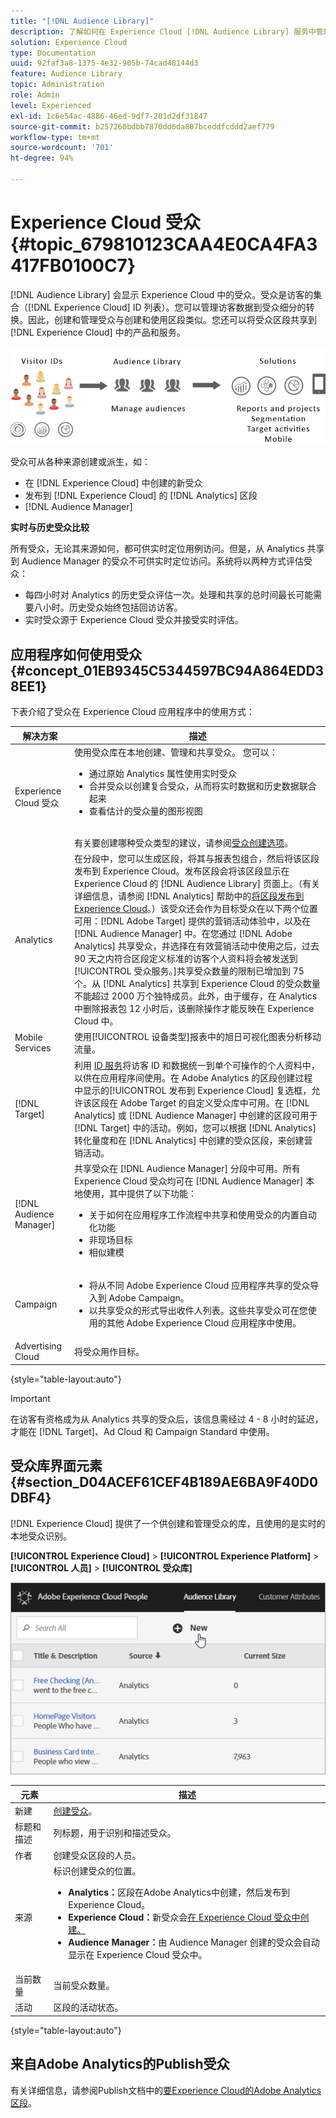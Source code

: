 ```yaml
---
title: "[!DNL Audience Library]"
description: 了解如何在 Experience Cloud [!DNL Audience Library] 服务中管理将访客数据转换为受众细分。
solution: Experience Cloud
type: Documentation
uuid: 92faf3a8-1375-4e32-905b-74cad48144d3
feature: Audience Library
topic: Administration
role: Admin
level: Experienced
exl-id: 1c6e54ac-4886-46ed-9df7-201d2df31847
source-git-commit: b257260bdbb7870dd6da807bceddfcddd2aef779
workflow-type: tm+mt
source-wordcount: '701'
ht-degree: 94%

---
```


# Experience Cloud 受众 {#topic_679810123CAA4E0CA4FA3417FB0100C7}

[!DNL Audience Library] 会显示 Experience Cloud 中的受众。受众是访客的集合（[!DNL Experience Cloud] ID 列表）。您可以管理访客数据到受众细分的转换。因此，创建和管理受众与创建和使用区段类似。您还可以将受众区段共享到 [!DNL Experience Cloud] 中的产品和服务。

![Experience Cloud 受众](assets/audiences.png)

受众可从各种来源创建或派生，如：

* 在 [!DNL Experience Cloud] 中创建的新受众
* 发布到 [!DNL Experience Cloud] 的 [!DNL Analytics] 区段
* [!DNL Audience Manager]

**实时与历史受众比较**

所有受众，无论其来源如何，都可供实时定位用例访问。但是，从 Analytics 共享到 Audience Manager 的受众不可供实时定位访问。系统将以两种方式评估受众：

* 每四小时对 Analytics 的历史受众评估一次。处理和共享的总时间最长可能需要八小时。历史受众始终包括回访访客。
* 实时受众源于 Experience Cloud 受众并接受实时评估。

## 应用程序如何使用受众 {#concept_01EB9345C5344597BC94A864EDD38EE1}

下表介绍了受众在 Experience Cloud 应用程序中的使用方式：

| 解决方案 | 描述 |
|--- |--- |
| Experience Cloud 受众 | 使用受众库在本地创建、管理和共享受众。 您可以：<ul><li>通过原始 Analytics 属性使用实时受众</li><li>合并受众以创建复合受众，从而将实时数据和历史数据联合起来</li><li>查看估计的受众量的图形视图</li></ul><br>有关要创建哪种受众类型的建议，请参阅[受众创建选项](https://experienceleague.adobe.com/docs/experience-cloud-kcs/kbarticles/KA-16471.html?lang=zh-Hans)。 |
| Analytics | 在分段中，您可以生成区段，将其与报表包组合，然后将该区段发布到 Experience Cloud。发布区段会将该区段显示在 Experience Cloud 的 [!DNL Audience Library] 页面上。（有关详细信息，请参阅 [!DNL Analytics] 帮助中的[将区段发布到 Experience Cloud](https://experienceleague.adobe.com/docs/analytics/components/segmentation/segmentation-workflow/seg-publish.html?lang=zh-Hans)。）该受众还会作为目标受众在以下两个位置可用：[!DNL Adobe Target] 提供的营销活动体验中，以及在 [!DNL Audience Manager] 中。在您通过 [!DNL Adobe Analytics] 共享受众，并选择在有效营销活动中使用之后，过去 90 天之内符合区段定义标准的访客个人资料将会被发送到[!UICONTROL 受众服务。]共享受众数量的限制已增加到 75 个。从 [!DNL Analytics] 共享到 Experience Cloud 的受众数量不能超过 2000 万个独特成员。此外，由于缓存，在 Analytics 中删除报表包 12 小时后，该删除操作才能反映在 Experience Cloud 中。 |
| Mobile Services | 使用[!UICONTROL 设备类型]报表中的旭日可视化图表分析移动流量。 |
| [!DNL Target] | 利用 [ID 服务](https://experienceleague.adobe.com/docs/id-service/using/home.html?lang=zh-Hans)将访客 ID 和数据统一到单个可操作的个人资料中，以供在应用程序间使用。在 Adobe Analytics 的区段创建过程中显示的[!UICONTROL 发布到 Experience Cloud] 复选框，允许该区段在 Adobe Target 的自定义受众库中可用。在 [!DNL Analytics] 或 [!DNL Audience Manager] 中创建的区段可用于 [!DNL Target] 中的活动。例如，您可以根据 [!DNL Analytics] 转化量度和在 [!DNL Analytics] 中创建的受众区段，来创建营销活动。 |
| [!DNL Audience Manager] | 共享受众在 [!DNL Audience Manager] 分段中可用。所有 Experience Cloud 受众均可在 [!DNL Audience Manager] 本地使用，其中提供了以下功能：<ul><li>关于如何在应用程序工作流程中共享和使用受众的内置自动化功能</li><li>非现场目标</li><li>相似建模</li></ul> |
| Campaign | <ul><li>将从不同 Adobe Experience Cloud 应用程序共享的受众导入到 Adobe Campaign。</li><li>以共享受众的形式导出收件人列表。这些共享受众可在您使用的其他 Adobe Experience Cloud 应用程序中使用。</li></ul> |
| Advertising Cloud | 将受众用作目标。 |

{style="table-layout:auto"}

>[!IMPORTANT]
>
>在访客有资格成为从 Analytics 共享的受众后，该信息需经过 4 - 8 小时的延迟，才能在 [!DNL Target]、Ad Cloud 和 Campaign Standard 中使用。

## 受众库界面元素 {#section_D04ACEF61CEF4B189AE6BA9F40D0DBF4}

[!DNL Experience Cloud] 提供了一个供创建和管理受众的库，且使用的是实时的本地受众识别。

**[!UICONTROL Experience Cloud]** > **[!UICONTROL Experience Platform]** > **[!UICONTROL 人员]** > **[!UICONTROL 受众库]**

![在受众库中添加受众](assets/audience_library.png)


| 元素 | 描述 |
|--- |--- |
| 新建 | [创建受众](create.md)。 |
| 标题和描述 | 列标题，用于识别和描述受众。 |
| 作者 | 创建受众区段的人员。 |
| 来源 | 标识创建受众的位置。<ul><li>**Analytics：**&#x200B;区段在Adobe Analytics中创建，然后发布到Experience Cloud。</li><li>**Experience Cloud：**&#x200B;新受众会[在 Experience Cloud 受众中创建。](create.md)</li><li>**Audience Manager：**&#x200B;由 Audience Manager 创建的受众会自动显示在 Experience Cloud 受众中。</li></ul> |
| 当前数量 | 当前受众数量。 |
| 活动 | 区段的活动状态。 |

{style="table-layout:auto"}

## 来自Adobe Analytics的Publish受众

有关详细信息，请参阅Publish文档中的[要Experience Cloud的Adobe Analytics区段](https://experienceleague.adobe.com/zh-hans/docs/analytics/components/segmentation/segmentation-workflow/seg-publish)。
